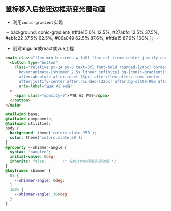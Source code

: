 ## 鼠标移入后按钮边框渐变光圈动画

- 利用`conic-gradient`实现

···
background: conic-gradient(
                #ffde15 0% 12.5%,
                #27abfd 12.5% 37.5%,
                #eb1c22 37.5% 62.5%,
                #06a049 62.5% 87.6%,
                #ffde15 87.6% 100%
            );
···

- 创建angular或react或vue工程

```html
<main class="flex min-h-screen w-full flex-col items-center justify-center">
  <button type="button" 
    class="relative px-24 py-8 text-3xl font-bold rounded-[24px] border
      hover:animate-[shimmer_2.5s_linear_infinite] bg-[conic-gradient(from_var(--shimmer-angle),theme(colors.slate.950)_0%,theme(colors.slate.500)_10%,theme(colors.slate.950)_20%)] 
      after:absolute after:inset-[3px] after:flex after:items-center
      after:justify-center after:rounded-[22px] after:bg-slate-900 after:content-[attr(aria-label)]" 
      aria-label="生成 AI 内容"
  >
    <span class="opacity-0">生成 AI 内容</span>
  </button>
</main>
```

```css
@tailwind base;
@tailwind components;
@tailwind utilities;
body {
  background: theme('colors.slate.950');
  color: theme('colors.slate.50');
}
@property --shimmer-angle {
  syntax: '<angle>';
  initial-value: 0deg;
  inherits: false;       /* 在button同层实现动画 */
}
@keyframes shimmer {
  0% {
    --shimmer-angle: 0deg;
  }
  100% {
    --shimmer-angle: 360deg;
  }
}
```
